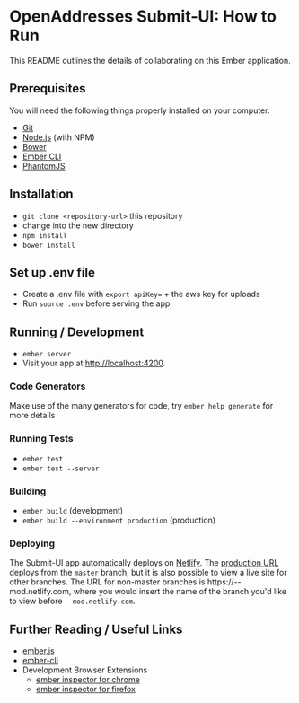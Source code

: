 # OpenAddresses Submit-UI: How to Run

This README outlines the details of collaborating on this Ember application.

## Prerequisites

You will need the following things properly installed on your computer.

* [Git](http://git-scm.com/)
* [Node.js](http://nodejs.org/) (with NPM)
* [Bower](http://bower.io/)
* [Ember CLI](http://ember-cli.com/)
* [PhantomJS](http://phantomjs.org/)

## Installation

* `git clone <repository-url>` this repository
* change into the new directory
* `npm install`
* `bower install`

## Set up .env file
* Create a .env file  with `export apiKey=` + the aws key for uploads
* Run `source .env` before serving the app

## Running / Development

* `ember server`
* Visit your app at [http://localhost:4200](http://localhost:4200).

### Code Generators

Make use of the many generators for code, try `ember help generate` for more details

### Running Tests

* `ember test`
* `ember test --server`

### Building

* `ember build` (development)
* `ember build --environment production` (production)

### Deploying

The Submit-UI app automatically deploys on [Netlify](https://app.netlify.com/sites/mod). The [production URL](https://mod.netlify.com) deploys from the `master` branch, but it is also possible to view a live site for other branches. The URL for non-master branches is https://<branch-name>--mod.netlify.com, where you would insert the name of the branch you'd like to view before `--mod.netlify.com`.

## Further Reading / Useful Links

* [ember.js](http://emberjs.com/)
* [ember-cli](http://ember-cli.com/)
* Development Browser Extensions
  * [ember inspector for chrome](https://chrome.google.com/webstore/detail/ember-inspector/bmdblncegkenkacieihfhpjfppoconhi)
  * [ember inspector for firefox](https://addons.mozilla.org/en-US/firefox/addon/ember-inspector/)
